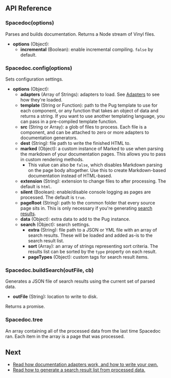 ## API Reference

### Spacedoc(options)

Parses and builds documentation. Returns a Node stream of Vinyl files.

- **options** (Object):
  - **incremental** (Boolean): enable incremental compiling. `false` by default.

### Spacedoc.config(options)

Sets configuration settings.

- **options** (Object):
  - **adapters** (Array of Strings): adapters to load. See [Adapters](adapters.md) to see how they're loaded.
  - **template** (String or Function): path to the Pug template to use for each component, or any function that takes an object of data and returns a string. If you want to use another templating language, you can pass in a pre-compiled template function.
  - **src** (String or Array): a glob of files to process. Each file is a component, and can be attached to zero or more adapters to documentation generators.
  - **dest** (String): file path to write the finished HTML to.
  - **marked** (Object): a custom instance of Marked to use when parsing the markdown of your documentation pages. This allows you to pass in custom rendering methods.
    - This value can also be `false`, which disables Markdown parsing on the page body altogether. Use this to create Markdown-based documentation instead of HTML-based.
  - **extension** (String): extension to change files to after processing. The default is `html`.
  - **silent** (Boolean): enable/disable console logging as pages are processed. The default is `true`.
  - **pageRoot** (String): path to the common folder that every source page sits in. This is only necessary if you're generating [search results](search.md).
  - **data** (Object): extra data to add to the Pug instance.
  - **search** (Object): search settings.
    - **extra** (String): file path to a JSON or YML file with an array of search results. These will be loaded and added as-is to the search result list.
    - **sort** (Array): an array of strings representing sort criteria. The results list can be sorted by the `type` property on each result.
    - **pageTypes** (Object): custom tags for search result items.

### Spacedoc.buildSearch(outFile, cb)

Generates a JSON file of search results using the current set of parsed data.

- **outFile** (String): location to write to disk.

Returns a promise.

### Spacedoc.tree

An array containing all of the processed data from the last time Spacedoc ran. Each item in the array is a page that was processed.

## Next

- [Read how documentation adapters work, and how to write your own.](adapters.md)
- [Read how to generate a search result list from processed data.](search.md)
